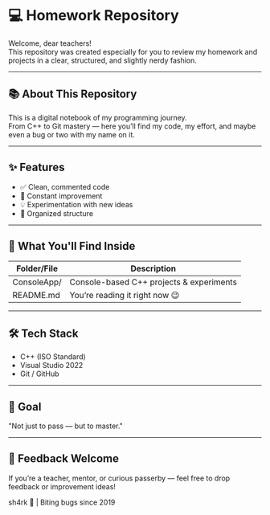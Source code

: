 # 💻 Homework Repository

Welcome, dear teachers!  
This repository was created especially for you to review my homework and projects in a clear, structured, and slightly nerdy fashion.

---

## 📚 About This Repository

This is a digital notebook of my programming journey.  
From C++ to Git mastery — here you’ll find my code, my effort, and maybe even a bug or two with my name on it.

---

## ✨ Features

- ✅ Clean, commented code
- 🚀 Constant improvement
- 💡 Experimentation with new ideas
- 📁 Organized structure

---

## 🧠 What You'll Find Inside

| Folder/File     | Description                                 |
|-----------------|---------------------------------------------|
| ConsoleApp/   | Console-based C++ projects & experiments     |
| README.md     | You’re reading it right now 😉              |

---

## 🛠️ Tech Stack

- C++ (ISO Standard)
- Visual Studio 2022
- Git / GitHub

---

## 🎯 Goal

"Not just to pass — but to master."

---

## 📩 Feedback Welcome

If you’re a teacher, mentor, or curious passerby — feel free to drop feedback or improvement ideas!

sh4rk 🦈 | Biting bugs since 2019
